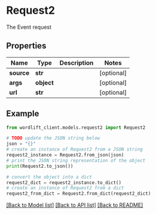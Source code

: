# Request2

The Event request

## Properties

Name | Type | Description | Notes
------------ | ------------- | ------------- | -------------
**source** | **str** |  | [optional] 
**args** | **object** |  | [optional] 
**url** | **str** |  | [optional] 

## Example

```python
from wordlift_client.models.request2 import Request2

# TODO update the JSON string below
json = "{}"
# create an instance of Request2 from a JSON string
request2_instance = Request2.from_json(json)
# print the JSON string representation of the object
print(Request2.to_json())

# convert the object into a dict
request2_dict = request2_instance.to_dict()
# create an instance of Request2 from a dict
request2_from_dict = Request2.from_dict(request2_dict)
```
[[Back to Model list]](../README.md#documentation-for-models) [[Back to API list]](../README.md#documentation-for-api-endpoints) [[Back to README]](../README.md)


